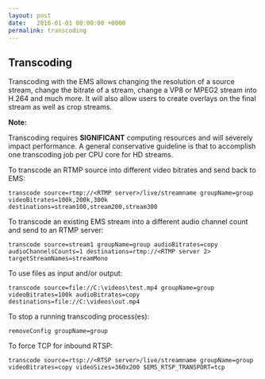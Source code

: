 ```yaml
---
layout: post
date:   2016-01-01 00:00:00 +0000
permalink: transcoding
---
```


## Transcoding

Transcoding with the EMS allows changing the resolution of a source stream, change the bitrate of a stream, change a VP8 or MPEG2 stream into H.264 and much more. It will also allow users to create overlays on the final stream as well as crop streams.

**Note:**

Transcoding requires **SIGNIFICANT** computing resources and will severely impact performance. A general conservative guideline is that to accomplish one transcoding job per CPU core for HD streams.

To transcode an RTMP source into different video bitrates and send back to EMS:

    transcode source=rtmp://<RTMP server>/live/streamname groupName=group videoBitrates=100k,200k,300k destinations=stream100,stream200,stream300

To transcode an existing EMS stream into a different audio channel count and send to an RTMP server:

    transcode source=stream1 groupName=group audioBitrates=copy audioChannelsCounts=1 destinations=rtmp://<RTMP server 2> targetStreamNames=streamMono

To use files as input and/or output:

    transcode source=file://C:\videos\test.mp4 groupName=group videoBitrates=100k audioBitrates=copy destinations=file://C:\videos\out.mp4

To stop a running transcoding process(es):

    removeConfig groupName=group

To force TCP for inbound RTSP:

    transcode source=rtsp://<RTSP server>/live/streamname groupName=group videoBitrates=copy videoSizes=360x200 $EMS_RTSP_TRANSPORT=tcp

